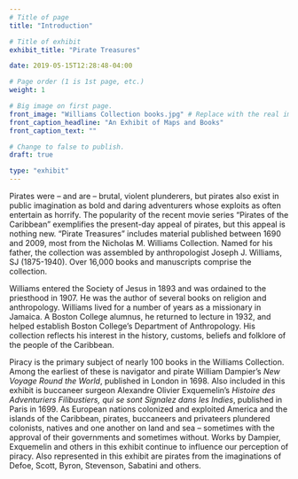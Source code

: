 ```yaml
---
# Title of page
title: "Introduction"

# Title of exhibit
exhibit_title: "Pirate Treasures"

date: 2019-05-15T12:28:48-04:00

# Page order (1 is 1st page, etc.)
weight: 1 

# Big image on first page.
front_image: "Williams Collection books.jpg" # Replace with the real image
front_caption_headline: "An Exhibit of Maps and Books"
front_caption_text: ""

# Change to false to publish.
draft: true

type: "exhibit"
---
```


Pirates were – and are – brutal, violent plunderers, but pirates also exist in public imagination as bold and daring adventurers whose exploits as often entertain as horrify. The popularity of the recent movie series “Pirates of the Caribbean” exemplifies the present-day appeal of pirates, but this appeal is nothing new. “Pirate Treasures” includes material published between 1690 and 2009, most from the Nicholas M. Williams Collection. Named for his father, the collection was assembled by anthropologist Joseph J. Williams, SJ (1875-1940). Over 16,000 books and manuscripts comprise the collection. 

Williams entered the Society of Jesus in 1893 and was ordained to the priesthood in 1907. He was the author of several books on religion and anthropology. Williams lived for a number of years as a missionary in Jamaica. A Boston College alumnus, he returned to lecture in 1932, and helped establish Boston College’s Department of Anthropology. His collection reflects his interest in the history, customs, beliefs and folklore of the people of the Caribbean. 

Piracy is the primary subject of nearly 100 books in the Williams Collection. Among the earliest of these is navigator and pirate William Dampier’s *New Voyage Round the World*, published in London in 1698. Also included in this exhibit is buccaneer surgeon Alexandre Olivier Exquemelin’s *Histoire des Adventuriers Filibustiers, qui se sont Signalez dans les Indies*, published in Paris in 1699. As European nations colonized and exploited America and the islands of the Caribbean, pirates, buccaneers and privateers plundered colonists, natives and one another on land and sea – sometimes with the approval of their governments and sometimes without. Works by Dampier, Exquemelin and others in this exhibit continue to influence our perception of piracy. Also represented in this exhibit are pirates from the imaginations of Defoe, Scott, Byron, Stevenson, Sabatini and others.

